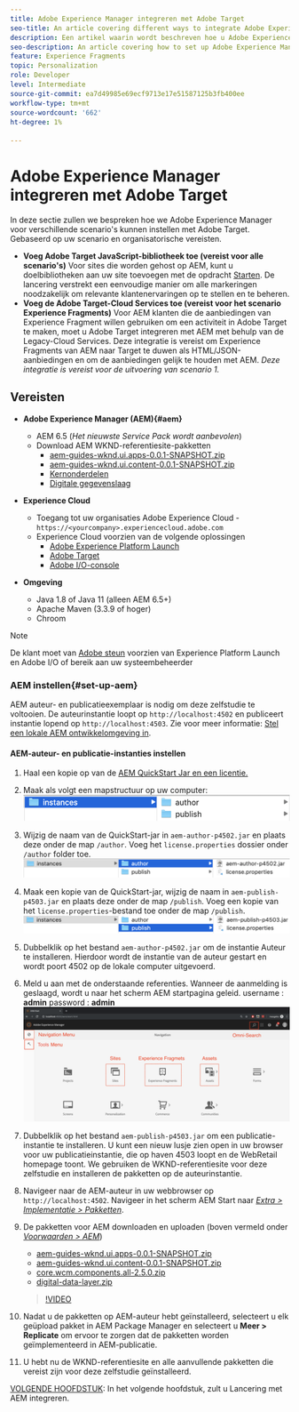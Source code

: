 ```yaml
---
title: Adobe Experience Manager integreren met Adobe Target
seo-title: An article covering different ways to integrate Adobe Experience Manager(AEM) with Adobe Target for delivering personalized content.
description: Een artikel waarin wordt beschreven hoe u Adobe Experience Manager voor verschillende scenario's kunt instellen met Adobe Target.
seo-description: An article covering how to set up Adobe Experience Manager with Adobe Target for different scenarios.
feature: Experience Fragments
topic: Personalization
role: Developer
level: Intermediate
source-git-commit: ea7d49985e69ecf9713e17e51587125b3fb400ee
workflow-type: tm+mt
source-wordcount: '662'
ht-degree: 1%

---
```



# Adobe Experience Manager integreren met Adobe Target

In deze sectie zullen we bespreken hoe we Adobe Experience Manager voor verschillende scenario&#39;s kunnen instellen met Adobe Target. Gebaseerd op uw scenario en organisatorische vereisten.

* **Voeg Adobe Target JavaScript-bibliotheek toe (vereist voor alle scenario&#39;s)**
Voor sites die worden gehost op AEM, kunt u doelbibliotheken aan uw site toevoegen met de opdracht  [Starten](https://experienceleague.adobe.com/docs/experience-platform/tags/home.html). De lancering verstrekt een eenvoudige manier om alle markeringen noodzakelijk om relevante klantenervaringen op te stellen en te beheren.
* **Voeg de Adobe Target-Cloud Services toe (vereist voor het scenario Experience Fragments)**
Voor AEM klanten die de aanbiedingen van Experience Fragment willen gebruiken om een activiteit in Adobe Target te maken, moet u Adobe Target integreren met AEM met behulp van de Legacy-Cloud Services. Deze integratie is vereist om Experience Fragments van AEM naar Target te duwen als HTML/JSON-aanbiedingen en om de aanbiedingen gelijk te houden met AEM. 
*Deze integratie is vereist voor de uitvoering van scenario 1.*

## Vereisten

* **Adobe Experience Manager (AEM){#aem}**
   * AEM 6.5 (*Het nieuwste Service Pack wordt aanbevolen*)
   * Download AEM WKND-referentiesite-pakketten
      * [aem-guides-wknd.ui.apps-0.0.1-SNAPSHOT.zip](https://github.com/adobe/aem-guides-wknd/releases/download/archetype-18.1/aem-guides-wknd.ui.apps-0.0.1-SNAPSHOT.zip)
      * [aem-guides-wknd.ui.content-0.0.1-SNAPSHOT.zip](https://github.com/adobe/aem-guides-wknd/releases/download/archetype-18.1/aem-guides-wknd.ui.content-0.0.1-SNAPSHOT.zip)
      * [Kernonderdelen](https://github.com/adobe/aem-core-wcm-components/releases/download/core.wcm.components.reactor-2.5.0/core.wcm.components.all-2.5.0.zip)
      * [Digitale gegevenslaag](assets/implementation/digital-data-layer.zip)

* **Experience Cloud**
   * Toegang tot uw organisaties Adobe Experience Cloud - `https://<yourcompany>.experiencecloud.adobe.com`
   * Experience Cloud voorzien van de volgende oplossingen
      * [Adobe Experience Platform Launch](https://experiencecloud.adobe.com)
      * [Adobe Target](https://experiencecloud.adobe.com)
      * [Adobe I/O-console](https://console.adobe.io)

* **Omgeving**
   * Java 1.8 of Java 11 (alleen AEM 6.5+)
   * Apache Maven (3.3.9 of hoger)
   * Chroom

>[!NOTE]
>
> De klant moet van [Adobe steun](https://helpx.adobe.com/nl/contact/enterprise-support.ec.html) voorzien van Experience Platform Launch en Adobe I/O of bereik aan uw systeembeheerder

### AEM instellen{#set-up-aem}

AEM auteur- en publicatieexemplaar is nodig om deze zelfstudie te voltooien. De auteurinstantie loopt op `http://localhost:4502` en publiceert instantie lopend op `http://localhost:4503`. Zie voor meer informatie: [Stel een lokale AEM ontwikkelomgeving in](https://helpx.adobe.com/experience-manager/kt/platform-repository/using/local-aem-dev-environment-article-setup.html).

#### AEM-auteur- en publicatie-instanties instellen

1. Haal een kopie op van de [AEM QuickStart Jar en een licentie.](https://helpx.adobe.com/experience-manager/6-5/sites/deploying/using/deploy.html#GettingtheSoftware)
2. Maak als volgt een mapstructuur op uw computer:
   ![Mapstructuur](assets/implementation/aem-setup-1.png)
3. Wijzig de naam van de QuickStart-jar in `aem-author-p4502.jar` en plaats deze onder de map `/author`. Voeg het `license.properties` dossier onder `/author` folder toe.
   ![Instantie AEM-auteur](assets/implementation/aem-setup-author.png)
4. Maak een kopie van de QuickStart-jar, wijzig de naam in `aem-publish-p4503.jar` en plaats deze onder de map `/publish`. Voeg een kopie van het `license.properties`-bestand toe onder de map `/publish`.
   ![AEM-publicatie-instantie](assets/implementation/aem-setup-publish.png)
5. Dubbelklik op het bestand `aem-author-p4502.jar` om de instantie Auteur te installeren. Hierdoor wordt de instantie van de auteur gestart en wordt poort 4502 op de lokale computer uitgevoerd.
6. Meld u aan met de onderstaande referenties. Wanneer de aanmelding is geslaagd, wordt u naar het scherm AEM startpagina geleid.
username : **admin**
password : **admin**
   ![AEM-publicatie-instantie](assets/implementation/aem-author-home-page.png)
7. Dubbelklik op het bestand `aem-publish-p4503.jar` om een publicatie-instantie te installeren. U kunt een nieuw lusje zien open in uw browser voor uw publicatieinstantie, die op haven 4503 loopt en de WebRetail homepage toont. We gebruiken de WKND-referentiesite voor deze zelfstudie en installeren de pakketten op de auteurinstantie.
8. Navigeer naar de AEM-auteur in uw webbrowser op `http://localhost:4502`. Navigeer in het scherm AEM Start naar *[Extra > Implementatie > Pakketten](http://localhost:4502/crx/packmgr/index.jsp)*.
9. De pakketten voor AEM downloaden en uploaden (boven vermeld onder *[Voorwaarden > AEM](#aem)*)
   * [aem-guides-wknd.ui.apps-0.0.1-SNAPSHOT.zip](https://github.com/adobe/aem-guides-wknd/releases/download/archetype-18.1/aem-guides-wknd.ui.apps-0.0.1-SNAPSHOT.zip)
   * [aem-guides-wknd.ui.content-0.0.1-SNAPSHOT.zip](https://github.com/adobe/aem-guides-wknd/releases/download/archetype-18.1/aem-guides-wknd.ui.content-0.0.1-SNAPSHOT.zip)
   * [core.wcm.components.all-2.5.0.zip](https://github.com/adobe/aem-core-wcm-components/releases/download/core.wcm.components.reactor-2.5.0/core.wcm.components.all-2.5.0.zip)
   * [digital-data-layer.zip](assets/implementation/digital-data-layer.zip)

   >[!VIDEO](https://video.tv.adobe.com/v/28377?quality=12&learn=on)
10. Nadat u de pakketten op AEM-auteur hebt geïnstalleerd, selecteert u elk geüpload pakket in AEM Package Manager en selecteert u **Meer > Replicate** om ervoor te zorgen dat de pakketten worden geïmplementeerd in AEM-publicatie.
11. U hebt nu de WKND-referentiesite en alle aanvullende pakketten die vereist zijn voor deze zelfstudie geïnstalleerd.

[VOLGENDE HOOFDSTUK](./using-launch-adobe-io.md): In het volgende hoofdstuk, zult u Lancering met AEM integreren.
